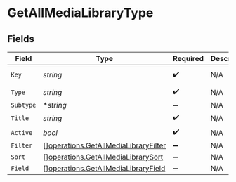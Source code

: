 # GetAllMediaLibraryType


## Fields

| Field                                                                                        | Type                                                                                         | Required                                                                                     | Description                                                                                  | Example                                                                                      |
| -------------------------------------------------------------------------------------------- | -------------------------------------------------------------------------------------------- | -------------------------------------------------------------------------------------------- | -------------------------------------------------------------------------------------------- | -------------------------------------------------------------------------------------------- |
| `Key`                                                                                        | *string*                                                                                     | :heavy_check_mark:                                                                           | N/A                                                                                          | /library/sections/2/all?type=2                                                               |
| `Type`                                                                                       | *string*                                                                                     | :heavy_check_mark:                                                                           | N/A                                                                                          | filter                                                                                       |
| `Subtype`                                                                                    | **string*                                                                                    | :heavy_minus_sign:                                                                           | N/A                                                                                          | clip                                                                                         |
| `Title`                                                                                      | *string*                                                                                     | :heavy_check_mark:                                                                           | N/A                                                                                          | TV Shows                                                                                     |
| `Active`                                                                                     | *bool*                                                                                       | :heavy_check_mark:                                                                           | N/A                                                                                          | false                                                                                        |
| `Filter`                                                                                     | [][operations.GetAllMediaLibraryFilter](../../models/operations/getallmedialibraryfilter.md) | :heavy_minus_sign:                                                                           | N/A                                                                                          |                                                                                              |
| `Sort`                                                                                       | [][operations.GetAllMediaLibrarySort](../../models/operations/getallmedialibrarysort.md)     | :heavy_minus_sign:                                                                           | N/A                                                                                          |                                                                                              |
| `Field`                                                                                      | [][operations.GetAllMediaLibraryField](../../models/operations/getallmedialibraryfield.md)   | :heavy_minus_sign:                                                                           | N/A                                                                                          |                                                                                              |